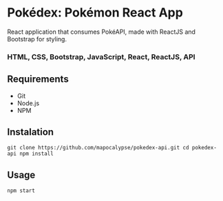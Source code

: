 # Pokédex: Pokémon React App
React application that consumes PokéAPI, made with ReactJS and Bootstrap for styling.

### HTML, CSS, Bootstrap, JavaScript, React, ReactJS, API

## Requirements
- Git
- Node.js
- NPM

## Instalation
`git clone https://github.com/mapocalypse/pokedex-api.git
cd pokedex-api
npm install`

## Usage
`npm start`